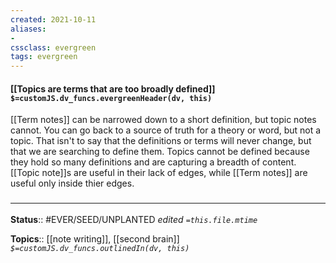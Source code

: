 ```yaml
---
created: 2021-10-11
aliases:
- 
cssclass: evergreen
tags: evergreen
---
```

#### [[Topics are terms that are too broadly defined]] `$=customJS.dv_funcs.evergreenHeader(dv, this)`

[[Term notes]] can be narrowed down to a short definition, but topic notes cannot. You can go back to a source of truth for a theory or word, but not a topic. That isn't to say that the definitions or terms will never change, but that we are searching to define them. Topics cannot be defined because they hold so many definitions and are capturing a breadth of content. [[Topic note]]s are useful in their lack of edges, while [[Term notes]] are useful only inside thier edges.

### <hr class="footnote"/>

**Status**:: #EVER/SEED/UNPLANTED
*edited `=this.file.mtime`*

**Topics**:: [[note writing]], [[second brain]]
*`$=customJS.dv_funcs.outlinedIn(dv, this)`*


